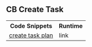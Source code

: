 ## CB Create Task
<table>
  <tr>
    <th>Code Snippets</th>
    <th>Runtime</th>
  </tr>
  <tr>
    <td><a href="https://github.com/BrianZhang2016/067/wiki/PBL-Feature-with-Create-Performance-Task-(Leo&Stanley)">create task plan</a></td>
    <td>link</td>
  </tr>
</table>
